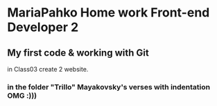 # MariaPahko Home work Front-end Developer 2 
## My first code &amp; working with Git
in Class03 create 2 website.

### in the folder "Trillo" Mayakovsky's verses with indentation OMG :)))

